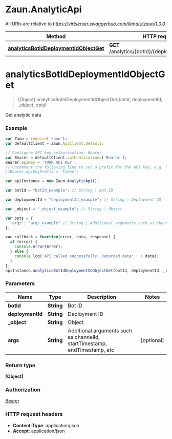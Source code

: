 # Zaun.AnalyticApi

All URIs are relative to *https://virtserver.swaggerhub.com/ikmals/zaun/1.0.0*

Method | HTTP request | Description
------------- | ------------- | -------------
[**analyticsBotIdDeploymentIdObjectGet**](AnalyticApi.md#analyticsBotIdDeploymentIdObjectGet) | **GET** /analytics/{botId}/{deploymentId}/{object} | Get analytic data


<a name="analyticsBotIdDeploymentIdObjectGet"></a>
# **analyticsBotIdDeploymentIdObjectGet**
> [Object] analyticsBotIdDeploymentIdObjectGet(botId, deploymentId, _object, opts)

Get analytic data

### Example
```javascript
var Zaun = require('zaun');
var defaultClient = Zaun.ApiClient.default;

// Configure API key authorization: Bearer
var Bearer = defaultClient.authentications['Bearer'];
Bearer.apiKey = 'YOUR API KEY';
// Uncomment the following line to set a prefix for the API key, e.g. "Token" (defaults to null)
//Bearer.apiKeyPrefix = 'Token';

var apiInstance = new Zaun.AnalyticApi();

var botId = "botId_example"; // String | Bot ID

var deploymentId = "deploymentId_example"; // String | Deployment ID

var _object = "_object_example"; // String | Object

var opts = { 
  'args': "args_example" // String | Additional arguments such as channelId, startTimestamp, endTimestamp, etc
};

var callback = function(error, data, response) {
  if (error) {
    console.error(error);
  } else {
    console.log('API called successfully. Returned data: ' + data);
  }
};
apiInstance.analyticsBotIdDeploymentIdObjectGet(botId, deploymentId, _object, opts, callback);
```

### Parameters

Name | Type | Description  | Notes
------------- | ------------- | ------------- | -------------
 **botId** | **String**| Bot ID | 
 **deploymentId** | **String**| Deployment ID | 
 **_object** | **String**| Object | 
 **args** | **String**| Additional arguments such as channelId, startTimestamp, endTimestamp, etc | [optional] 

### Return type

**[Object]**

### Authorization

[Bearer](../README.md#Bearer)

### HTTP request headers

 - **Content-Type**: application/json
 - **Accept**: application/json


